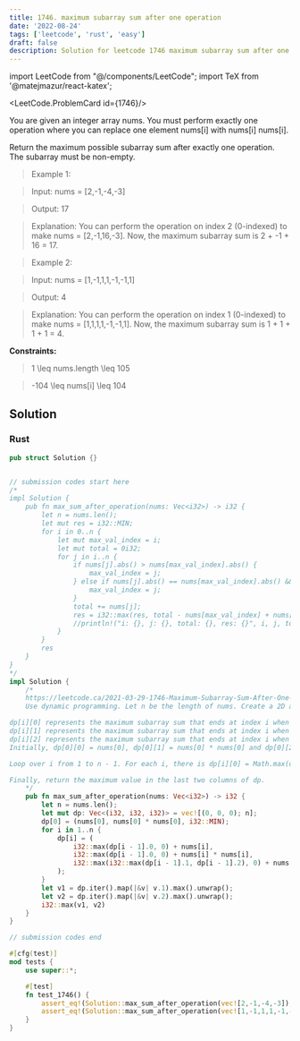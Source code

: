 ```yaml
---
title: 1746. maximum subarray sum after one operation
date: '2022-08-24'
tags: ['leetcode', 'rust', 'easy']
draft: false
description: Solution for leetcode 1746 maximum subarray sum after one operation
---
```

import LeetCode from "@/components/LeetCode";
import TeX from '@matejmazur/react-katex';

<LeetCode.ProblemCard id={1746}/>

You are given an integer array nums. You must perform exactly one operation where you can replace one element nums[i] with nums[i]  nums[i]. 



Return the maximum possible subarray sum after exactly one operation. The subarray must be non-empty.


 > Example 1:



 > Input: nums <TeX>=</TeX> [2,-1,-4,-3]

 > Output: 17

 > Explanation: You can perform the operation on index 2 (0-indexed) to make nums <TeX>=</TeX> [2,-1,16,-3]. Now, the maximum subarray sum is 2 + -1 + 16 <TeX>=</TeX> 17.

 > Example 2:



 > Input: nums <TeX>=</TeX> [1,-1,1,1,-1,-1,1]

 > Output: 4

 > Explanation: You can perform the operation on index 1 (0-indexed) to make nums <TeX>=</TeX> [1,1,1,1,-1,-1,1]. Now, the maximum subarray sum is 1 + 1 + 1 + 1 <TeX>=</TeX> 4.

 



**Constraints:**



 > 1 <TeX>\leq</TeX> nums.length <TeX>\leq</TeX> 105

 > -104 <TeX>\leq</TeX> nums[i] <TeX>\leq</TeX> 104


## Solution
### Rust
```rust
pub struct Solution {}


// submission codes start here
/*
impl Solution {
    pub fn max_sum_after_operation(nums: Vec<i32>) -> i32 {
        let n = nums.len();
        let mut res = i32::MIN;
        for i in 0..n {
            let mut max_val_index = i;
            let mut total = 0i32;
            for j in i..n {
                if nums[j].abs() > nums[max_val_index].abs() {
                    max_val_index = j;
                } else if nums[j].abs() == nums[max_val_index].abs() && nums[j] < 0 {
                    max_val_index = j;
                }
                total += nums[j];
                res = i32::max(res, total - nums[max_val_index] + nums[max_val_index] * nums[max_val_index]);
                //println!("i: {}, j: {}, total: {}, res: {}", i, j, total, res);
            }
        }
        res
    }
}
*/
impl Solution {
    /*
    https://leetcode.ca/2021-03-29-1746-Maximum-Subarray-Sum-After-One-Operation/
    Use dynamic programming. Let n be the length of nums. Create a 2D array dp of n rows and 3 columns, where

dp[i][0] represents the maximum subarray sum that ends at index i when no operation is performed,
dp[i][1] represents the maximum subarray sum that ends at index i when the one operation is performed at index i, and
dp[i][2] represents the maximum subarray sum that ends at index i when the one operation is performed before index i.
Initially, dp[0][0] = nums[0], dp[0][1] = nums[0] * nums[0] and dp[0][2] = Integer.MIN_VALUE, which means dp[0][2] is an impossible value.

Loop over i from 1 to n - 1. For each i, there is dp[i][0] = Math.max(dp[i - 1][0], 0) + nums[i], dp[i][1] = Math.max(dp[i - 1][0], 0) + nums[i] * nums[i] and dp[i][2] = Math.max(Math.max(dp[i - 1][1], dp[i - 1][2]), 0) + nums[i].

Finally, return the maximum value in the last two columns of dp.
    */
    pub fn max_sum_after_operation(nums: Vec<i32>) -> i32 {
        let n = nums.len();
        let mut dp: Vec<(i32, i32, i32)> = vec![(0, 0, 0); n];
        dp[0] = (nums[0], nums[0] * nums[0], i32::MIN);
        for i in 1..n {
            dp[i] = (
                i32::max(dp[i - 1].0, 0) + nums[i],
                i32::max(dp[i - 1].0, 0) + nums[i] * nums[i],
                i32::max(i32::max(dp[i - 1].1, dp[i - 1].2), 0) + nums[i]
            );
        }
        let v1 = dp.iter().map(|&v| v.1).max().unwrap();
        let v2 = dp.iter().map(|&v| v.2).max().unwrap();
        i32::max(v1, v2)
    }
}

// submission codes end

#[cfg(test)]
mod tests {
    use super::*;

    #[test]
    fn test_1746() {
        assert_eq!(Solution::max_sum_after_operation(vec![2,-1,-4,-3]), 17);
        assert_eq!(Solution::max_sum_after_operation(vec![1,-1,1,1,-1,-1,1]), 4);
    }
}

```
